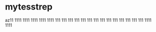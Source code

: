 # mytesstrep
az11
1111
1111
1111
1111
1111
111
111
111
111
111
111
111
111
111
111
111
111
111
111
1111
1111
